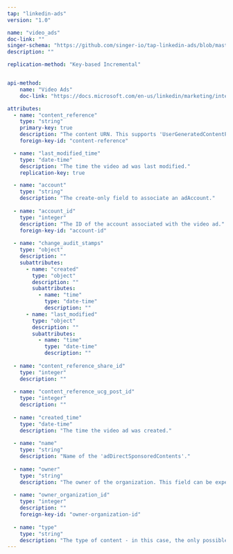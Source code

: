 ```yaml
---
tap: "linkedin-ads"
version: "1.0"

name: "video_ads"
doc-link: ""
singer-schema: "https://github.com/singer-io/tap-linkedin-ads/blob/master/tap_linkedin_ads/schemas/video_ads.json"
description: ""

replication-method: "Key-based Incremental"


api-method:
    name: "Video Ads"
    doc-link: "https://docs.microsoft.com/en-us/linkedin/marketing/integrations/ads/advertising-targeting/create-and-manage-video#finders"

attributes:
  - name: "content_reference"
    type: "string"
    primary-key: true
    description: "The content URN. This supports 'UserGeneratedContentPostUrn'."
    foreign-key-id: "content-reference"

  - name: "last_modified_time"
    type: "date-time"
    description: "The time the video ad was last modified."
    replication-key: true

  - name: "account"
    type: "string"
    description: "The create-only field to associate an adAccount."
  
  - name: "account_id"
    type: "integer"
    description: "The ID of the account associated with the video ad."
    foreign-key-id: "account-id"
  
  - name: "change_audit_stamps"
    type: "object"
    description: ""
    subattributes:
      - name: "created"
        type: "object"
        description: ""
        subattributes:
          - name: "time"
            type: "date-time"
            description: ""
      - name: "last_modified"
        type: "object"
        description: ""
        subattributes:
          - name: "time"
            type: "date-time"
            description: ""
  
  - name: "content_reference_share_id"
    type: "integer"
    description: ""
  
  - name: "content_reference_ucg_post_id"
    type: "integer"
    description: ""
  
  - name: "created_time"
    type: "date-time"
    description: "The time the video ad was created."
  
  - name: "name"
    type: "string"
    description: "Name of the 'adDirectSponsoredContents'."
  
  - name: "owner"
    type: "string"
    description: "The owner of the organization. This field can be experessed as a URN as well."
  
  - name: "owner_organization_id"
    type: "integer"
    description: ""
    foreign-key-id: "owner-organization-id"
  
  - name: "type"
    type: "string"
    description: "The type of content - in this case, the only possible value will be 'video'."
---
```

